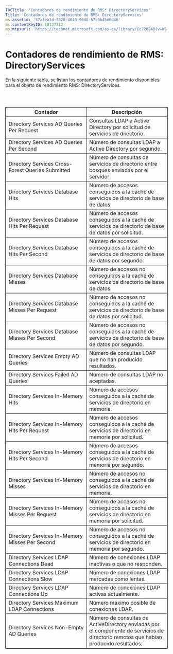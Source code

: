 ```yaml
---
TOCTitle: 'Contadores de rendimiento de RMS: DirectoryServices'
Title: 'Contadores de rendimiento de RMS: DirectoryServices'
ms:assetid: '37afea1d-f320-4040-96d8-57c0b45e6d46'
ms:contentKeyID: 18127712
ms:mtpsurl: 'https://technet.microsoft.com/es-es/library/Cc720240(v=WS.10)'
---
```


Contadores de rendimiento de RMS: DirectoryServices
===================================================

En la siguiente tabla, se listan los contadores de rendimiento disponibles para el objeto de rendimiento RMS: DirectoryServices.

###  

 
<p> </p>
<table style="border:1px solid black;">
<colgroup>
<col width="50%" />
<col width="50%" />
</colgroup>
<thead>
<tr class="header">
<th style="border:1px solid black;" >Contador</th>
<th style="border:1px solid black;" >Descripción</th>
</tr>
</thead>
<tbody>
<tr class="odd">
<td style="border:1px solid black;">Directory Services AD Queries Per Request</td>
<td style="border:1px solid black;">Consultas LDAP a Active Directory por solicitud de servicios de directorio.</td>
</tr>
<tr class="even">
<td style="border:1px solid black;">Directory Services AD Queries Per Second</td>
<td style="border:1px solid black;">Número de consultas LDAP a Active Directory por segundo.</td>
</tr>
<tr class="odd">
<td style="border:1px solid black;">Directory Services Cross-Forest Queries Submitted</td>
<td style="border:1px solid black;">Número de consultas de servicios de directorio entre bosques enviadas por el servidor.</td>
</tr>
<tr class="even">
<td style="border:1px solid black;">Directory Services Database Hits</td>
<td style="border:1px solid black;">Número de accesos conseguidos a la caché de servicios de directorio de base de datos.</td>
</tr>
<tr class="odd">
<td style="border:1px solid black;">Directory Services Database Hits Per Request</td>
<td style="border:1px solid black;">Número de accesos conseguidos a la caché de servicios de directorio de base de datos por solicitud.</td>
</tr>
<tr class="even">
<td style="border:1px solid black;">Directory Services Database Hits Per Second</td>
<td style="border:1px solid black;">Número de accesos conseguidos a la caché de servicios de directorio de base de datos por segundo.</td>
</tr>
<tr class="odd">
<td style="border:1px solid black;">Directory Services Database Misses</td>
<td style="border:1px solid black;">Número de accesos no conseguidos a la caché de servicios de directorio de base de datos.</td>
</tr>
<tr class="even">
<td style="border:1px solid black;">Directory Services Database Misses Per Request</td>
<td style="border:1px solid black;">Número de accesos no conseguidos a la caché de servicios de directorio de base de datos por solicitud.</td>
</tr>
<tr class="odd">
<td style="border:1px solid black;">Directory Services Database Misses Per Second</td>
<td style="border:1px solid black;">Número de accesos no conseguidos a la caché de servicios de directorio de base de datos por segundo.</td>
</tr>
<tr class="even">
<td style="border:1px solid black;">Directory Services Empty AD Queries</td>
<td style="border:1px solid black;">Número de consultas LDAP que no han producido resultados.</td>
</tr>
<tr class="odd">
<td style="border:1px solid black;">Directory Services Failed AD Queries</td>
<td style="border:1px solid black;">Número de consultas LDAP no aceptadas.</td>
</tr>
<tr class="even">
<td style="border:1px solid black;">Directory Services In-Memory Hits</td>
<td style="border:1px solid black;">Número de accesos conseguidos a la caché de servicios de directorio en memoria.</td>
</tr>
<tr class="odd">
<td style="border:1px solid black;">Directory Services In-Memory Hits Per Request</td>
<td style="border:1px solid black;">Número de accesos conseguidos a la caché de servicios de directorio en memoria por solicitud.</td>
</tr>
<tr class="even">
<td style="border:1px solid black;">Directory Services In-Memory Hits Per Second</td>
<td style="border:1px solid black;">Número de accesos conseguidos a la caché de servicios de directorio en memoria por segundo.</td>
</tr>
<tr class="odd">
<td style="border:1px solid black;">Directory Services In-Memory Misses</td>
<td style="border:1px solid black;">Número de accesos no conseguidos a la caché de servicios de directorio en memoria.</td>
</tr>
<tr class="even">
<td style="border:1px solid black;">Directory Services In-Memory Misses Per Request</td>
<td style="border:1px solid black;">Número de accesos no conseguidos a la caché de servicios de directorio en memoria por solicitud.</td>
</tr>
<tr class="odd">
<td style="border:1px solid black;">Directory Services In-Memory Misses Per Second</td>
<td style="border:1px solid black;">Número de accesos no conseguidos a la caché de servicios de directorio en memoria por segundo.</td>
</tr>
<tr class="even">
<td style="border:1px solid black;">Directory Services LDAP Connections Dead</td>
<td style="border:1px solid black;">Número de conexiones LDAP inactivas o que no responden.</td>
</tr>
<tr class="odd">
<td style="border:1px solid black;">Directory Services LDAP Connections Slow</td>
<td style="border:1px solid black;">Número de conexiones LDAP marcadas como lentas.</td>
</tr>
<tr class="even">
<td style="border:1px solid black;">Directory Services LDAP Connections Up</td>
<td style="border:1px solid black;">Número de conexiones LDAP activas actualmente.</td>
</tr>
<tr class="odd">
<td style="border:1px solid black;">Directory Services Maximum LDAP Connections</td>
<td style="border:1px solid black;">Número máximo posible de conexiones LDAP.</td>
</tr>
<tr class="even">
<td style="border:1px solid black;">Directory Services Non-Empty AD Queries</td>
<td style="border:1px solid black;">Número de consultas de ActiveDirectory enviadas por el componente de servicios de directorio remotos que habían producido resultados.</td>
</tr>
</tbody>
</table>
